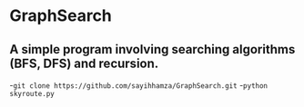# GraphSearch
<h2> A simple program involving searching algorithms (BFS, DFS) and recursion.</h2>

-`git clone https://github.com/sayihhamza/GraphSearch.git`
-`python skyroute.py`

